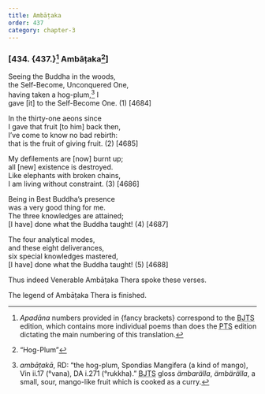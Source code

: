 ```yaml
---
title: Ambāṭaka
order: 437
category: chapter-3
---
```


### \[434. {437.}[^1] Ambāṭaka[^2]\]

Seeing the Buddha in the woods,  
the Self-Become, Unconquered One,  
having taken a hog-plum,[^3] I  
gave \[it\] to the Self-Become One. (1) \[4684\]

In the thirty-one aeons since  
I gave that fruit \[to him\] back then,  
I’ve come to know no bad rebirth:  
that is the fruit of giving fruit. (2) \[4685\]

My defilements are \[now\] burnt up;  
all \[new\] existence is destroyed.  
Like elephants with broken chains,  
I am living without constraint. (3) \[4686\]

Being in Best Buddha’s presence  
was a very good thing for me.  
The three knowledges are attained;  
\[I have\] done what the Buddha taught! (4) \[4687\]

The four analytical modes,  
and these eight deliverances,  
six special knowledges mastered,  
\[I have\] done what the Buddha taught! (5) \[4688\]

Thus indeed Venerable Ambāṭaka Thera spoke these verses.

The legend of Ambāṭaka Thera is finished.

[^1]: *Apadāna* numbers provided in {fancy brackets} correspond to the <abbr title="Buddha Jayanthi Tripitaka Series">BJTS</abbr> edition, which contains more individual poems than does the <abbr title="Pali Text Society">PTS</abbr> edition dictating the main numbering of this translation.

[^2]: “Hog-Plum”

[^3]: *ambāṭakā*, RD: “the hog-plum, Spondias Mangifera (a kind of mango), Vin ii.17 (°vana), DA i.271 (°rukkha).” <abbr title="Buddha Jayanthi Tripitaka Series">BJTS</abbr> gloss *ämbarälla*, *ämbärälla*, a small, sour, mango-like fruit which is cooked as a curry.
